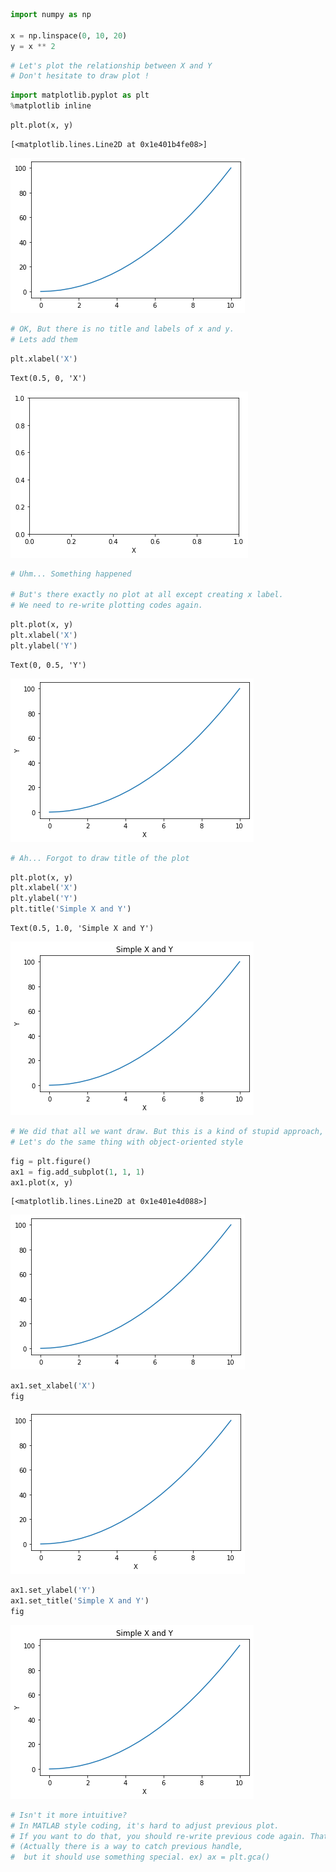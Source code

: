 ```python
import numpy as np

x = np.linspace(0, 10, 20)
y = x ** 2
```


```python
# Let's plot the relationship between X and Y
# Don't hesitate to draw plot !
```


```python
import matplotlib.pyplot as plt
%matplotlib inline
```


```python
plt.plot(x, y)
```




    [<matplotlib.lines.Line2D at 0x1e401b4fe08>]




![png](ReasonWhy_01_02_files/ReasonWhy_01_02_3_1.png)



```python
# OK, But there is no title and labels of x and y.
# Lets add them
```


```python
plt.xlabel('X')
```




    Text(0.5, 0, 'X')




![png](ReasonWhy_01_02_files/ReasonWhy_01_02_5_1.png)



```python
# Uhm... Something happened

# But's there exactly no plot at all except creating x label.
# We need to re-write plotting codes again.
```


```python
plt.plot(x, y)
plt.xlabel('X')
plt.ylabel('Y')
```




    Text(0, 0.5, 'Y')




![png](ReasonWhy_01_02_files/ReasonWhy_01_02_7_1.png)



```python
# Ah... Forgot to draw title of the plot
```


```python
plt.plot(x, y)
plt.xlabel('X')
plt.ylabel('Y')
plt.title('Simple X and Y')
```




    Text(0.5, 1.0, 'Simple X and Y')




![png](ReasonWhy_01_02_files/ReasonWhy_01_02_9_1.png)



```python
# We did that all we want draw. But this is a kind of stupid approach, isn't it?
# Let's do the same thing with object-oriented style
```


```python
fig = plt.figure()
ax1 = fig.add_subplot(1, 1, 1)
ax1.plot(x, y)
```




    [<matplotlib.lines.Line2D at 0x1e401e4d088>]




![png](ReasonWhy_01_02_files/ReasonWhy_01_02_11_1.png)



```python
ax1.set_xlabel('X')
fig
```




![png](ReasonWhy_01_02_files/ReasonWhy_01_02_12_0.png)




```python
ax1.set_ylabel('Y')
ax1.set_title('Simple X and Y')
fig
```




![png](ReasonWhy_01_02_files/ReasonWhy_01_02_13_0.png)




```python
# Isn't it more intuitive? 
# In MATLAB style coding, it's hard to adjust previous plot.
# If you want to do that, you should re-write previous code again. That's bad.
# (Actually there is a way to catch previous handle, 
#  but it should use something special. ex) ax = plt.gca()
```


```python

```

